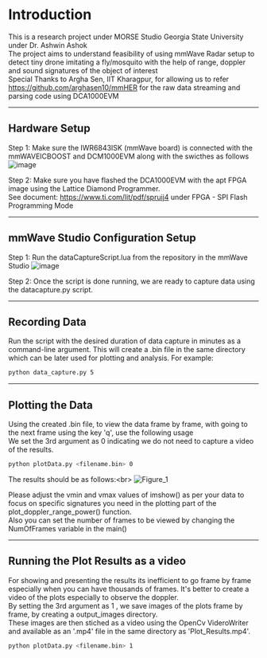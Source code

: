 # Introduction
This is a research project under MORSE Studio Georgia State University under Dr. Ashwin Ashok<br/>
The project aims to understand feasibility of using mmWave Radar setup to detect tiny drone imitating a fly/mosquito with the help of range, doppler and sound signatures of the object of interest<br/>
Special Thanks to Argha Sen, IIT Kharagpur, for allowing us to refer https://github.com/arghasen10/mmHER for the raw data streaming and parsing code using DCA1000EVM<br/>

----------------------------------------------------------------------------
## Hardware Setup
Step 1: Make sure the IWR6843ISK (mmWave board) is connected with the mmWAVEICBOOST and DCM1000EVM along with the swicthes as follows<br/>
![image](https://github.com/pvdsan/mmWaveRadar_Experiments/assets/22724124/acc04876-b1de-4abf-a143-d167ecd64a09)


Step 2: Make sure you have flashed the DCA1000EVM with the apt FPGA image using the Lattice Diamond Programmer.<br/>
See document: https://www.ti.com/lit/pdf/spruij4 under FPGA - SPI Flash Programming Mode

--------------------------------------------------------------------------------------------------------

## mmWave Studio Configuration Setup
Step 1: Run the dataCaptureScript.lua from the repository in the mmWave Studio
![image](https://github.com/pvdsan/mmWaveRadar_Experiments/assets/22724124/674d52f2-fef8-4baa-93cd-53734ee2757c)

Step 2: Once the script is done running, we are ready to capture data using the datacapture.py script.

-----------------------------------------------------------------------------

## Recording Data

Run the script with the desired duration of data capture in minutes as a command-line argument.
This will create a .bin file in the same directory which can be later used for plotting and analysis.
For example:

```bash
python data_capture.py 5
```


----------------------------------------------------------------------------

## Plotting the Data

Using the created .bin file, to view the data frame by frame, with going to the next frame using the key 'q', use the following usage<br/>
We set the 3rd argument as 0 indicating we do not need to capture a video of the results.

```bash
python plotData.py <filename.bin> 0 
``` 
The results should be as follows:<br\>
![Figure_1](https://github.com/pvdsan/mmWaveRadar_Experiments/assets/22724124/7ed59df4-a755-4ef3-a20a-03615cd20594)

Please adjust the vmin and vmax values of imshow() as per your data to focus on specific signatures you need in the plotting part of the plot_doppler_range_power() function.<br/>
Also you can set the number of frames to be viewed by changing the NumOfFrames variable in the main()

----------------------------------------------------------------------------

## Running the Plot Results as a video

For showing and presenting the results its inefficient to go frame by frame especially when you can have thousands of frames. It's better to create a video of the plots especially to observe the doppler.<br/>
By setting the 3rd argument as 1 , we save images of the plots frame by frame, by creating a output_images directory.<br/>
These images are then stiched as a video using the OpenCv VideroWriter and available as an '.mp4' file in the same directory as 'Plot_Results.mp4'. <br/>

```bash
python plotData.py <filename.bin> 1 
```




